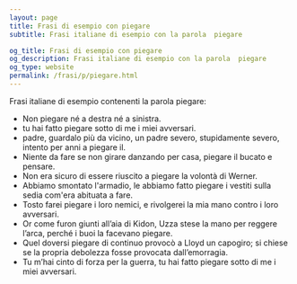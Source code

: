 ```yaml
---
layout: page
title: Frasi di esempio con piegare 
subtitle: Frasi italiane di esempio con la parola  piegare

og_title: Frasi di esempio con piegare 
og_description: Frasi italiane di esempio con la parola  piegare
og_type: website
permalink: /frasi/p/piegare.html
---
```


Frasi italiane di esempio contenenti la parola piegare:


- Non piegare né a destra né a sinistra.
- tu hai fatto piegare sotto di me i miei avversari.
- padre, guardalo più da vicino, un padre severo, stupidamente severo, intento per anni a piegare il.
- Niente da fare se non girare danzando per casa, piegare il bucato e pensare.
- Non era sicuro di essere riuscito a piegare la volontà di Werner.
- Abbiamo smontato l'armadio, le abbiamo fatto piegare i vestiti sulla sedia com'era abituata a fare.
- Tosto farei piegare i loro nemici, e rivolgerei la mia mano contro i loro avversari.
- Or come furon giunti all’aia di Kidon, Uzza stese la mano per reggere l’arca, perché i buoi la facevano piegare.
- Quel doversi piegare di continuo provocò a Lloyd un capogiro; si chiese se la propria debolezza fosse provocata dall’emorragia.
- Tu m’hai cinto di forza per la guerra, tu hai fatto piegare sotto di me i miei avversari.
